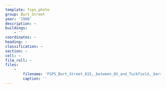 ```yaml
---
template: fsps_photo
group: Burt_Street
year: '1980'
description: ~
buildings:
    - ''
coordinates: ~
heading: ~
classification: ~
section: ~
cell: ~
film_roll: ~
files:
    -
        filename: 'FSPS_Burt_Street_015,_between_QV_and_Tuckfield,_barracks,_6-1-A,_1980.png'
        caption: ''
---
```

